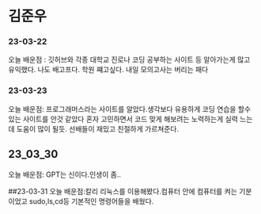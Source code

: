# 김준우
### 23-03-22
오늘 배운점 : 깃허브와 각종 대학교 진로나 코딩 공부하는 사이트 등 알아가는게 많고 유익했다.
나도 배고프다. 학원 쨰고싶다. 내일 모의고사는 버리는 패다

### 23-03-23
오늘 배운점: 프로그래머스라는 사이트를 알았다.생각보다 유용하게 코딩 연습을 할수 있는 사이트를 안것 같았다
혼자 고민하면서 코드 맞게 해보려는 노력하는게 실력 느는데 도움이 많이 될듯.
선배들이 재밌고 친절하게 가르쳐준다.


## 23_03_30
오늘 배운점: GPT는 신이다.인생이 좀..

##23-03-31 
오늘 배운점:칼리 리눅스를 이용해봤다.컴퓨터 안에 컴퓨터를 켜는 기분이었고 sudo,ls,cd등 기본적인 명령어들을 배웠다.
